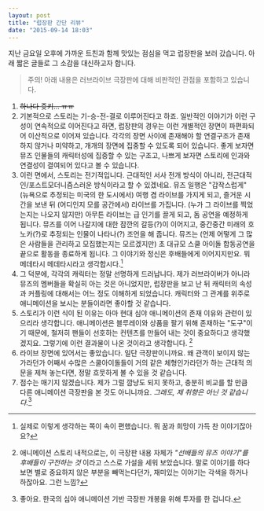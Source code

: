 ```yaml
---
layout: post
title: "럽장판 간단 리뷰"
date: "2015-09-14 18:03"
---
```

지난 금요일 오후에 가까운 트친과 함께 맛있는 점심을 먹고 럽장판을 보러 갔습니다. 아래 짧은 글들로 그 소감을 대신하고자 합니다.

> 주의! 아래 내용은 러브라이브 극장판에 대해 비판적인 관점을 포함하고 있습니다.

1. ~~하나다 쥿키... ㅠㅠ~~
2. 기본적으로 스토리는 기-승-전-결로 이루어진다고 하죠. 일반적인 이야기가 이런 구성이 연속적으로 이어진다고 하면, 럽장판의 경우는 이런 개별적인 장면이 파편화되어 이산적으로 이어져 있습니다. 각각의 장면 사이에 존재해야 할 연결구조가 존재하지 않거나 미약하고, 개개의 장면에 집중할 수 있도록 되어 있습니다. 좋게 보자면 뮤즈 인물들의 캐릭터성에 집중할 수 있는 구조고, 나쁘게 보자면 스토리에 인과와 연결성이 결여되어 있다고 볼 수 있습니다.
3. 이런 면에서, 스토리는 전기적입니다. 근대적인 서사 전개 방식이 아니라, 전근대적인/포스트모더니즘스러운 방식이라고 할 수 있겠네요. 뮤즈 일행은 "갑작스럽게" (뉴욕으로 추정되는 미국의 한 도시에서) 여행 겸 라이브를 가지게 되고, 즐거운 시간을 보낸 뒤 (어디인지 모를 공간에서) 라이브를 가집니다. (누가 그 라이브를 찍었는지는 나오지 않지만) 아무튼 라이브는 급 인기를 끌게 되고, 돔 공연을 예정하게 됩니다. 뮤즈를 이어 나갈지에 대한 잠깐의 갈등(?)이 이어지고, 중간중간 미래의 호노카(?)로 추정되는 인물이 나타나(?) 조언을 해 줍니다. 뮤즈는 (언제 어떻게 그 많은 사람들을 관리하고 모집했는지는 모르겠지만) 초 대규모 스쿨 아이돌 합동공연을 끝으로 활동을 종료하게 됩니다. 그 이야기와 정신은 후배들에게 이어지지만요. 뭐 메데타시 메데타시라고 생각합시다.[^1]
4. 그 덕분에, 각각의 캐릭터는 정말 선명하게 드러납니다. 제가 러브라이버가 아니라 뮤즈의 멤버들을 확실히 아는 것은 아니었지만, 럽장판을 보고 난 뒤 캐릭터의 속성과 커플링에 대해서는 어느 정도 이해하게 되었습니다. 캐릭터와 그 관계를 위주로 애니메이션을 보시는 분들이라면 좋아할 것 같습니다.
5. 스토리가 이런 식이 된 이유는 아마 현대 심야 애니메이션의 존재 이유와 관련이 있으리라 생각합니다. 애니메이션은 블루레이와 상품을 팔기 위해 존재하는 "도구"이기 때문에, 철저히 팬들이 선호하는 컨텐츠를 만들어 내는 것이 중요하다고 생각했겠지요. 그렇기에 이런 결과물이 나온 것이라고 생각합니다. [^2]
6. 라이브 장면에 있어서는 좋았습니다. 일단 극장판이니까요. 왜 관객이 보이지 않는가라던가 어째서 수많은 스쿨아이돌들이 거의 같은 체형인가라던가 하는 근대적 의문을 제쳐 놓는다면, 정말 흐뭇하게 볼 수 있을 것 같습니다.
7. 점수는 매기지 않겠습니다. 제가 그럴 깜냥도 되지 못하고, 충분히 비교를 할 만큼 다른 애니메이션 극장판을 본 것도 아니니까요. *그래도, 제 취향은 아닌 것 같습니다.*[^3]



  [^1]: 실제로 이렇게 생각하는 쪽이 속이 편했습니다. 뭐 꿈과 희망이 가득 찬 이야기잖아요?
  [^2]: 애니메이션 스토리 내적으로는, 이 극장판 내용 자체가 *"선배들의 뮤즈 이야기"를 후배들이 구전하는 것* 이라고 스스로 가설을 세워 보았습니다. 말로 이야기를 하다 보면 별로 중요하지 않은 부분을 빼먹는다던가, 재미있는 이야기는 각색을 하거나 하잖아요. 그런 느낌?
  [^3]: 좋아요. 한국의 심야 애니메이션 기반 극장판 개봉을 위해 투자를 한 겁니다.
